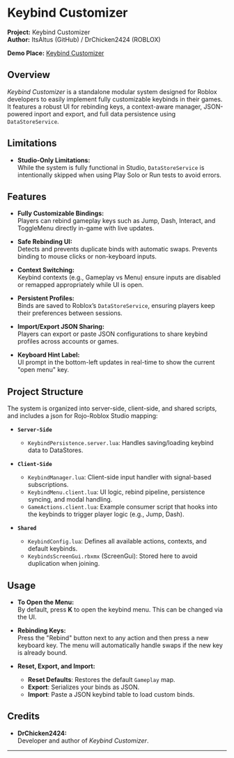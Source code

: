 # Keybind Customizer

**Project:** Keybind Customizer  
**Author:** ItsAltus (GitHub) / DrChicken2424 (ROBLOX)

**Demo Place:** [Keybind Customizer](https://www.roblox.com/games/107364302860159/Keybind-Customizer)  

## Overview

*Keybind Customizer* is a standalone modular system designed for Roblox developers to easily implement fully customizable keybinds in their games. It features a robust UI for rebinding keys, a context-aware manager, JSON-powered inport and export, and full data persistence using `DataStoreService`.

## Limitations

- **Studio-Only Limitations:**  
  While the system is fully functional in Studio, `DataStoreService` is intentionally skipped when using Play Solo or Run tests to avoid errors.

## Features

- **Fully Customizable Bindings:**  
  Players can rebind gameplay keys such as Jump, Dash, Interact, and ToggleMenu directly in-game with live updates.

- **Safe Rebinding UI:**  
  Detects and prevents duplicate binds with automatic swaps. Prevents binding to mouse clicks or non-keyboard inputs.

- **Context Switching:**  
  Keybind contexts (e.g., Gameplay vs Menu) ensure inputs are disabled or remapped appropriately while UI is open.

- **Persistent Profiles:**  
  Binds are saved to Roblox’s `DataStoreService`, ensuring players keep their preferences between sessions.

- **Import/Export JSON Sharing:**  
  Players can export or paste JSON configurations to share keybind profiles across accounts or games.

- **Keyboard Hint Label:**  
  UI prompt in the bottom-left updates in real-time to show the current "open menu" key.

## Project Structure

The system is organized into server-side, client-side, and shared scripts, and includes a json for Rojo-Roblox Studio mapping:

- **`Server-Side`**  
  - `KeybindPersistence.server.lua`: Handles saving/loading keybind data to DataStores.

- **`Client-Side`**
  - `KeybindManager.lua`: Client-side input handler with signal-based subscriptions.  
  - `KeybindMenu.client.lua`: UI logic, rebind pipeline, persistence syncing, and modal handling.  
  - `GameActions.client.lua`: Example consumer script that hooks into the keybinds to trigger player logic (e.g., Jump, Dash).

- **`Shared`**
  - `KeybindConfig.lua`: Defines all available actions, contexts, and default keybinds.  
  - `KeybindsScreenGui.rbxmx` (ScreenGui): Stored here to avoid duplication when joining.

## Usage

- **To Open the Menu:**  
  By default, press **K** to open the keybind menu. This can be changed via the UI.

- **Rebinding Keys:**  
  Press the "Rebind" button next to any action and then press a new keyboard key. The menu will automatically handle swaps if the new key is already bound.

- **Reset, Export, and Import:**  
  - **Reset Defaults**: Restores the default `Gameplay` map.  
  - **Export**: Serializes your binds as JSON.  
  - **Import**: Paste a JSON keybind table to load custom binds.

## Credits

- **DrChicken2424:**  
  Developer and author of *Keybind Customizer*.

---